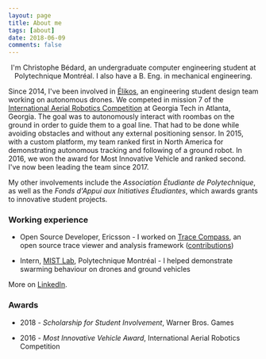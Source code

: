 ```yaml
---
layout: page
title: About me
tags: [about]
date: 2018-06-09
comments: false
---
```

    
<center>I'm Christophe Bédard, an undergraduate computer engineering student at Polytechnique Montréal. I also have a B. Eng. in mechanical engineering.</center>

Since 2014, I've been involved in [Élikos](http://elikos.polymtl.ca/), an engineering student design team working on autonomous drones. We competed in mission 7 of the [International Aerial Robotics Competition](http://www.aerialroboticscompetition.org/) at Georgia Tech in Atlanta, Georgia. The goal was to autonomously interact with roombas on the ground in order to guide them to a goal line. That had to be done while avoiding obstacles and without any external positioning sensor. In 2015, with a custom platform, my team ranked first in North America for demonstrating autonomous tracking and following of a ground robot. In 2016, we won the award for Most Innovative Vehicle and ranked second. I've now been leading the team since 2017.

My other involvements include the _Association Étudiante de Polytechnique_, as well as the _Fonds d'Appui aux Initiatives Étudiantes_, which awards grants to innovative student projects.

### Working experience

* Open Source Developer, Ericsson - I worked on [Trace Compass](https://tracecompass.org/), an open source trace viewer and analysis framework ([contributions](https://git.eclipse.org/r/#/q/owner:cbourquebedard))

* Intern, [MIST Lab](http://mistlab.ca/), Polytechnique Montréal - I helped demonstrate swarming behaviour on drones and ground vehicles 

More on [LinkedIn](https://www.linkedin.com/in/christophebourquebedard/).


### Awards

* 2018 - *Scholarship for Student Involvement*, Warner Bros. Games

* 2016 - *Most Innovative Vehicle Award*, International Aerial Robotics Competition
